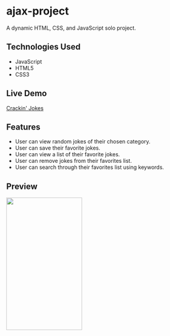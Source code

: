 # ajax-project

A dynamic HTML, CSS, and JavaScript solo project.

## Technologies Used

* JavaScript
* HTML5
* CSS3

## Live Demo

<a href="https://natalienunez.github.io/ajax-project/" target="_blank">Crackin' Jokes</a>

## Features

* User can view random jokes of their chosen category.
* User can save their favorite jokes.
* User can view a list of their favorite jokes.
* User can remove jokes from their favorites list.
* User can search through their favorites list using keywords.

## Preview
<img src="https://user-images.githubusercontent.com/74742148/121431978-f7eb3e80-c92e-11eb-9f85-2b2a3a505469.gif" width="200" height="350" />
